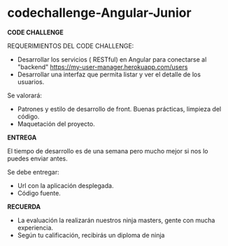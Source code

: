# codechallenge-Angular-Junior

**CODE CHALLENGE**

REQUERIMIENTOS DEL CODE CHALLENGE:

- Desarrollar los servicios ( RESTful) en Angular para  conectarse al "backend" https://my-user-manager.herokuapp.com/users
-  Desarrollar una interfaz que permita listar y ver el detalle de los usuarios.

Se valorará:

-  Patrones y estilo de desarrollo de front. Buenas prácticas, limpieza del código.
-  Maquetación del proyecto.


**ENTREGA**

El tiempo de desarrollo es de una semana pero mucho mejor si nos lo puedes enviar antes.

Se debe entregar:

- Url con la aplicación desplegada.
- Código fuente.


**RECUERDA**

- La evaluación la realizarán nuestros ninja masters, gente con mucha experiencia.
- Según tu calificación, recibirás un diploma de ninja
